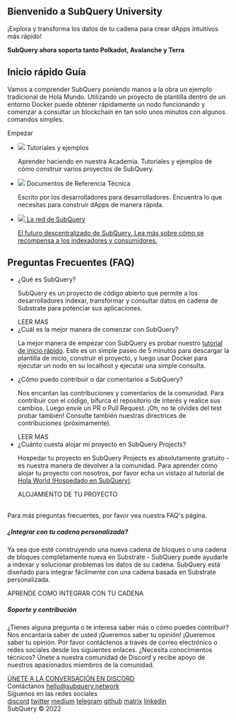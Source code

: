 <link rel="stylesheet" href="/assets/style/welcome.css" as="style" />
<div class="top2Sections">
  <section class="welcomeWords">
    <div class="main">
      <div>
        <h2 class="welcomeTitle">Bienvenido a SubQuery <span>University</span></h2>
        <p>¡Explora y transforma los datos de tu cadena para crear dApps intuitivos más rápido!</p>
        <p><strong>SubQuery ahora soporta tanto Polkadot, Avalanche y Terra</strong></p>
      </div>
    </div>
  </section>
  <section class="startSection main">
    <div>
      <h2 class="title">Inicio rápido <span>Guía</span></h2>
      <p>Vamos a comprender SubQuery poniendo manos a la obra un ejemplo tradicional de Hola Mundo. Utilizando un proyecto de plantilla dentro de un entorno Docker puede obtener rápidamente un nodo funcionando y comenzar a consultar un blockchain en tan solo unos minutos con algunos comandos simples.
      </p>
      <span class="button">
        <router-link :to="{path: '/quickstart/quickstart-polkadot.html'}">
          <span>Empezar</span>
        </router-link>
      </span>
    </div>
  </section>
</div>
<div class="main">
  <div>
    <ul class="list">
      <li>
        <router-link :to="{path: '/academy/tutorials_examples/introduction.html'}">
          <div>
            <img src="/assets/img/tutorialsIcon.svg" />
            <span>Tutoriales y ejemplos</span>
            <p>Aprender haciendo en nuestra Academia. Tutoriales y ejemplos de cómo construir varios proyectos de SubQuery.</p>
          </div>
        </router-link>
      </li>
      <li>
        <router-link :to="{path: '/create/introduction.html'}">
          <div>
            <img src="/assets/img/docsIcon.svg" />
            <span>Documentos de Referencia Técnica</span>
            <p>Escrito por los desarrolladores para desarrolladores. Encuentra lo que necesitas para construir dApps de manera rápida.</p>
          </div>
        </router-link>
      </li>
      <li>
        <a href="https://static.subquery.network/whitepaper.pdf" target="_blank">
          <div>
            <img src="/assets/img/networkIcon.svg" />
            <span>La red de SubQuery</span>
            <p>El futuro descentralizado de SubQuery. Lea más sobre cómo se recompensa a los indexadores y consumidores.</p>
          </div>
        </a>
      </li>
    </ul>
  </div>
</div>
<section class="faqSection main">
  <div>
    <h2 class="title">Preguntas Frecuentes (FAQ)</h2>
    <ul class="faqList">
      <li>
        <div class="title">¿Qué es SubQuery?</div>
        <div class="content">
          <p>SubQuery es un proyecto de código abierto que permite a los desarrolladores indexar, transformar y consultar datos en cadena de Substrate para potenciar sus aplicaciones.</p>
          <span class="more">
            <router-link :to="{path: '/faqs/faqs.html#what-is-subquery'}">LEER MAS</router-link>
          </span>
        </div>
      </li>
      <li>
        <div class="title">¿Cuál es la mejor manera de comenzar con SubQuery?</div>
        <div class="content">
          <p>La mejor manera de empezar con SubQuery es probar nuestro <a href="/quickstart/quickstart-polkadot.html">tutorial de inicio rápido</a>. Este es un simple paseo de 5 minutos para descargar la plantilla de inicio, construir el proyecto, y luego usar Docker para ejecutar un nodo en su localhost y ejecutar una simple consulta. </p>
        </div>
      </li>
      <li>
        <div class="title">¿Cómo puedo contribuir o dar comentarios a SubQuery?</div>
        <div class="content">
          <p>Nos encantan las contribuciones y comentarios de la comunidad. Para contribuir con el código, bifurca el repositorio de interés y realice sus cambios. Luego envíe un PR o Pull Request. ¡Oh, no te olvides del test probar también! Consulte también nuestras directrices de contribuciones (próximamente). </p>
          <span class="more">
            <router-link :to="{path: '/faqs/faqs.html#what-is-the-best-way-to-get-started-with-subquery'}">LEER MAS</router-link>
          </span>
        </div>
      </li>
      <li>
        <div class="title">¿Cuánto cuesta alojar mi proyecto en SubQuery Projects?</div>
        <div class="content">
          <p>Hospedar tu proyecto en SubQuery Projects es absolutamente gratuito - es nuestra manera de devolver a la comunidad. Para aprender cómo alojar tu proyecto con nosotros, por favor echa un vistazo al tutorial de <a href="/quickstart/quickstart-polkadot.html">Hola World (Hospedado en SubQuery)</a>.</p>
          <span class="more">
            <router-link :to="{path: '/run_publish/publish.html'}">ALOJAMIENTO DE TU PROYECTO </router-link>
          </span>
        </div>
      </li>
    </ul><br>
    Para más preguntas frecuentes, por favor vea nuestra <router-link :to="{path: '/faqs/faqs.html'}">FAQ's</router-link> página.    
  </div>
</section>
<section class="main">
  <div>
    <div class="lastIntroduce lastIntroduce_1">
        <h5>¿Integrar con tu cadena personalizada?</h5>
        <p>Ya sea que esté construyendo una nueva cadena de bloques o una cadena de bloques completamente nueva en Substrate - SubQuery puede ayudarle a indexar y solucionar problemas los datos de su cadena. SubQuery está diseñado para integrar fácilmente con una cadena basada en Substrate personalizada.</p>
        <span class="more">
          <router-link :to="{path: '/create/mapping.html#custom-substrate-chains'}">APRENDE COMO INTEGRAR CON TU CADENA</router-link>
        </span>
    </div>
    <div class="lastIntroduce lastIntroduce_2">
        <h5>Soporte y contribución</h5>
        <p>¿Tienes alguna pregunta o te interesa saber más o cómo puedes contribuir? Nos encantaría saber de usted ¡Queremos saber tu opinión! ¡Queremos saber tu opinión. Por favor contáctenos a través de correo electrónico o redes sociales desde los siguientes enlaces. ¿Necesita conocimientos técnicos? Únete a nuestra comunidad de Discord y recibe apoyo de nuestros apasionados miembros de la comunidad. </p>
        <a class="more" target="_blank" href="https://discord.com/invite/subquery">ÚNETE A LA CONVERSACIÓN EN DISCORD</a>
    </div>
    </div>
</section>
<section class="main connectSection">
  <div class="email">
    <span>Contáctanos</span>
    <a href="mailto:hello@subquery.network">hello@subquery.network</a>
  </div>
  <div>
    <div>Síguenos en las redes sociales</div>
    <div class="connectWay">
      <a href="https://discord.com/invite/78zg8aBSMG" target="_blank" class="connectDiscord">discord</a>
      <a href="https://twitter.com/subquerynetwork" target="_blank" class="connectTwitter">twitter</a>
      <a href="https://medium.com/@subquery" target="_blank" class="connectMedium">medium</a>
      <a href="https://t.me/subquerynetwork" target="_blank" class="connectTelegram">telegram</a>
      <a href="https://github.com/OnFinality-io/subql" target="_blank" class="connectGithub">github</a>
      <a href="https://matrix.to/#/#subquery:matrix.org" target="_blank" class="connectMatrix">matrix</a>
      <a href="https://www.linkedin.com/company/subquery" target="_blank" class="connectLinkedin">linkedin</a>
    </div>
  </div>
</section>
</div> </div>
<div class="footer">
  <div class="main"><div>SubQuery © 2022</div></div>
</div>
<script charset="utf-8" src="/assets/js/welcome.js"></script>
